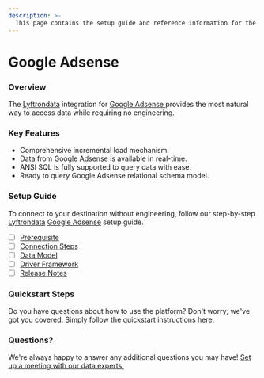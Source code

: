 ```yaml
---
description: >-
  This page contains the setup guide and reference information for the Google Adsense source connector.
---
```


# Google Adsense

### Overview

The [Lyftrondata](https://www.lyftrondata.com/) integration for [Google Adsense](https://www.lyftrondata.com/integration/google-adsense/)[ ](https://www.lyftrondata.com/integration/google-adsense/)provides the most natural way to access data while requiring no engineering.

### Key Features

* Comprehensive incremental load mechanism.
* Data from Google Adsense is available in real-time.&#x20;
* ANSI SQL is fully supported to query data with ease.
* Ready to query Google Adsense relational schema model.

### Setup Guide

To connect to your destination without engineering, follow our step-by-step [Lyftrondata](https://www.lyftrondata.com/)  [Google Adsense](https://www.lyftrondata.com/integration/google-adsense/) setup guide.

* [ ] [Prerequisite](../../marketing-analytics/google-adsense/prerequisite.md)
* [ ] [Connection Steps](../../marketing-analytics/google-adsense/connection-steps.md)
* [ ] [Data Model](../../marketing-analytics/google-adsense/data-model/)
* [ ] [Driver Framework](../../marketing-analytics/google-adsense/driver-framework/)
* [ ] [Release Notes](../../marketing-analytics/google-adsense/release-notes.md)

### Quickstart Steps

Do you have questions about how to use the platform? Don't worry; we've got you covered. Simply follow the quickstart instructions [here](../../../quickstart-steps.md).

### Questions? <a href="#questions" id="questions"></a>

We're always happy to answer any additional questions you may have! [Set up a meeting with our data experts.](https://www.lyftrondata.com/book-a-meeting/)

